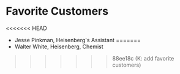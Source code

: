 # Favorite Customers
<<<<<<< HEAD
* Jesse Pinkman, Heisenberg's Assistant
=======
* Walter White, Heisenberg, Chemist
>>>>>>> 88ee18c (K: add favorite customers)
